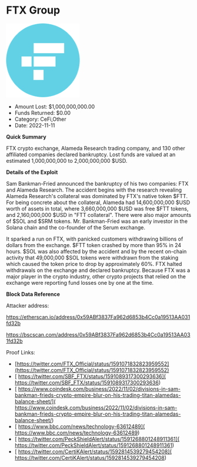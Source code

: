 # FTX Group
![FTX Group](/rektimages/FTX-Group.png)
- Amount Lost: $1,000,000,000.00
- Funds Returned: $0.00
- Category: CeFi,Other
- Date: 2022-11-11

**Quick Summary**

FTX crypto exchange, Alameda Research trading company, and 130 other affiliated companies declared bankruptcy. Lost funds are valued at an estimated 1,000,000,000 to 2,000,000,000 $USD.

  


 **Details of the Exploit**

Sam Bankman-Fried announced the bankruptcy of his two companies: FTX and Alameda Research. The accident begins with the research revealing Alameda Research's collateral was dominated by FTX's native token $FTT. For being concrete about the collateral, Alameda had 14,600,000,000 $USD worth of assets in total, where 3,660,000,000 $USD was free $FTT tokens, and 2,160,000,000 $USD in "FTT collateral". There were also major amounts of $SOL and $SRM tokens. Mr. Bankman-Fried was an early investor in the Solana chain and the co-founder of the Serum exchange.

It sparked a run on FTX, with panicked customers withdrawing billions of dollars from the exchange. $FTT token crashed by more than 95% in 24 hours. $SOL was also affected by the accident and by the recent on-chain activity that 49,000,000 $SOL tokens were withdrawn from the staking which caused the token price to drop by approximately 60%. FTX halted withdrawals on the exchange and declared bankruptcy. Because FTX was a major player in the crypto industry, other crypto projects that relied on the exchange were reporting fund losses one by one at the time.

  


 **Block Data Reference**

Attacker address:

https://etherscan.io/address/0x59ABf3837Fa962d6853b4Cc0a19513AA031fd32b

https://bscscan.com/address/0x59ABf3837Fa962d6853b4Cc0a19513AA031fd32b


Proof Links:
- [https://twitter.com/FTX_Official/status/1591071832823959552](https://twitter.com/FTX_Official/status/1591071832823959552)
- [ https://twitter.com/SBF_FTX/status/1591089317300293636]( https://twitter.com/SBF_FTX/status/1591089317300293636)
- [ https://www.coindesk.com/business/2022/11/02/divisions-in-sam-bankman-frieds-crypto-empire-blur-on-his-trading-titan-alamedas-balance-sheet/]( https://www.coindesk.com/business/2022/11/02/divisions-in-sam-bankman-frieds-crypto-empire-blur-on-his-trading-titan-alamedas-balance-sheet/)
- [ https://www.bbc.com/news/technology-63612489]( https://www.bbc.com/news/technology-63612489)
- [ https://twitter.com/PeckShieldAlert/status/1591268801248911361]( https://twitter.com/PeckShieldAlert/status/1591268801248911361)
- [ https://twitter.com/CertiKAlert/status/1592814539279454208]( https://twitter.com/CertiKAlert/status/1592814539279454208)


